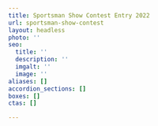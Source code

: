 ```yaml
---
title: Sportsman Show Contest Entry 2022
url: sportsman-show-contest
layout: headless
photo: ''
seo:
  title: ''
  description: ''
  imgalt: ''
  image: ''
aliases: []
accordion_sections: []
boxes: []
ctas: []

---
```

<script type="text/javascript" src="https://form.jotform.com/jsform/220314999463160"></script>